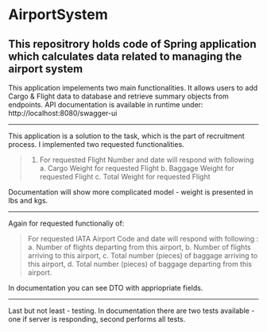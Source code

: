 # AirportSystem
This repositrory holds code of Spring application which calculates data related to managing the airport system
---

This application impelements two main functionalities. It allows users to add Cargo & Flight data to database and retrieve summary objects from endpoints.
API documentation is available in runtime under: http://localhost:8080/swagger-ui

---
This application is a solution to the task, which is the part of recruitment process. I implemented two requested functionalities.

> 1. For requested Flight Number and date will respond with following
>  a. Cargo Weight for requested Flight
>  b. Baggage Weight for requested Flight
>  c. Total Weight for requested Flight

Documentation will show more complicated model - weight is presented in lbs and kgs.

---
Again for requested functionaliy of:

> For requested IATA Airport Code and date will respond with following :
> a. Number of flights departing from this airport,
> b. Number of flights arriving to this airport,
> c. Total number (pieces) of baggage arriving to this airport,
> d. Total number (pieces) of baggage departing from this airport.

In documentation you can see DTO with appriopriate fields.

---
Last but not least - testing.
In documentation there are two tests available - one if server is responding, second performs all tests.
